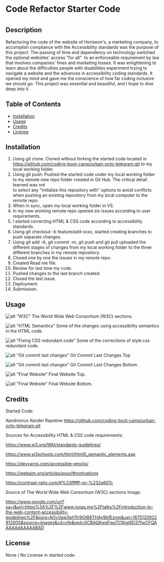 # Code Refactor Starter Code

# <Horiseon Website Optimized with Accessibility Standards for Search Engines>

## Description

Refactoring the code of the website of Horiseon's, a marketing company, to accomplish compliance with the Accessibility standards was the purpose of this project. The passing of time and dependency on technology switched the optional websites' access "for all"  to an enforceable requirement by law that involves companies' fines and marketing losses. It was enlightening to learn about the difficulties people with disabilities experiment trying to navigate a website and the advances in accessibility coding standards. It opened my mind and gave me the conscience of how far coding inclusive we should go. This project was essential and beautiful, and I hope to dive deep into it.

## Table of Contents

- [Installation](#installation)
- [Usage](#usage)
- [Credits](#credits)
- [License](#license)

## Installation

1. Using git clone: Cloned without forking the started code located in https://github.com/coding-boot-camp/urban-octo-telegram.git to my local working folder.
2. Using git push: Pushed the started code under my local working folder to my remote new repo folder created in Git Hub. The critical detail learned was not  
   to select any "initialize this repository with" options to avoid conflicts when pushing an existing repository from my local computer to the remote repo.
3. When in sync, open my local working folder in VS.
4. In my new  working remote repo opened six issues according to user requirements.
5. I started correcting HTML & CSS code according to accessibility standards.
6. Using git checkout -b feature/add-xxxx, started creating branches to push separate changes.
7. Using git add -A, git commit -m, git push and git pull uploaded the different stages of changes from my local working folder to the three different branches in my remote repository.
8. Closed one by one the issues in my remote repo.
9. Created Read me file.
10. Review for last time my code.
11. Pushed changes to the last branch created.
12. Closed the last issue.
13. Deployment.
14. Submission.


## Usage 


![alt "W3C"](Develop\assets\images\accesibility-guidelines-groups-upd.png) The World Wide Web Consortium (W3C) sections.


![alt "HTML Semantics"](Develop\assets\images\html-semantic-code-upd.png) Some of the changes using accessibility semantics in the HTML code.


![alt "Fixing CSS redundant code"](Develop\assets\images\css-code-redundancy-upd.png)  Some of the corrections of style.css redundant code.

![alt "Git commit last changes"](Develop\assets\images\git-commit-top-upd.png)  Git Commit Last Changes Top

![alt "Git commit last changes"](Develop\assets\images\git-commit-bottom-upd.png)  Git Commit Last Changes Bottom.

![alt "Final Website"](Develop\assets\images\final-website-upd.png)  Final Website Top.

![alt "Final Website"](Develop\assets\images\final-website-upd-p2.png)  Final Website Bottom.




## Credits


Started Code: 

Xandromus Xander Rapstine https://github.com/coding-boot-camp/urban-octo-telegram.git

Sources for Accessibility HTML & CSS code requirements:

https://www.w3.org/WAI/standards-guidelines/

https://www.w3schools.com/html/html5_semantic_elements.asp

https://devyarns.com/accessible-emojis/

https://webaim.org/articles/pour/#motivations

https://contrast-ratio.com/#%23ffffff-on-%232a607c

Source of The World Wide Web Consortium (W3C) sections Image:

https://www.google.com/url?sa=i&url=https%3A%2F%2Fwww.jonas.me%2Ftalks%2Fintroduction-to-the-web-content-accessibility-guidelines%2F&psig=AOvVaw0phTtr9Ot88THAy9bfEznm&ust=1675120922912000&source=images&cd=vfe&ved=0CBAQjhxqFwoTCNigj9D37fwCFQAAAAAdAAAAABAD


## License

None / No License in started code.

